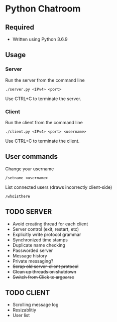 # Python Chatroom

## Required
* Written using Python 3.6.9

## Usage
### Server
Run the server from the command line

    ./server.py <IPv4> <port>

Use CTRL+C to terminate the server.

### Client
Run the client from the command line

    ./client.py <IPv4> <port> <username>

Use CTRL+C to terminate the client.

## User commands
Change your username

    /setname <username>

List connected users (draws incorrectly client-side)

    /whoisthere

## TODO SERVER
* Avoid creating thread for each client
* Server control (exit, restart, etc)
* Explicitly write protocol grammar
* Synchronized time stamps
* Duplicate name checking
* Passworded server
* Message history
* Private messaging?
* ~~Scrap old server-client protocol~~
* ~~Clean up threads on shutdown~~
* ~~Switch from Click to argparse~~

## TODO CLIENT
* Scrolling message log
* Resizablitiy
* User list
